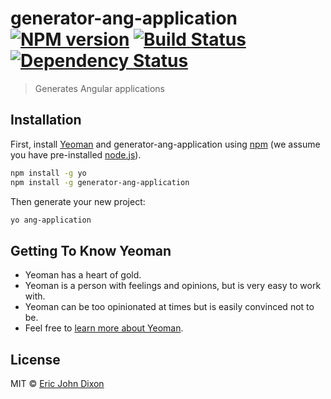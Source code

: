 # generator-ang-application [![NPM version][npm-image]][npm-url] [![Build Status][travis-image]][travis-url] [![Dependency Status][daviddm-image]][daviddm-url]
> Generates Angular applications

## Installation

First, install [Yeoman](http://yeoman.io) and generator-ang-application using [npm](https://www.npmjs.com/) (we assume you have pre-installed [node.js](https://nodejs.org/)).

```bash
npm install -g yo
npm install -g generator-ang-application
```

Then generate your new project:

```bash
yo ang-application
```

## Getting To Know Yeoman

 * Yeoman has a heart of gold.
 * Yeoman is a person with feelings and opinions, but is very easy to work with.
 * Yeoman can be too opinionated at times but is easily convinced not to be.
 * Feel free to [learn more about Yeoman](http://yeoman.io/).

## License

MIT © [Eric John Dixon]()


[npm-image]: https://badge.fury.io/js/generator-ang-application.svg
[npm-url]: https://npmjs.org/package/generator-ang-application
[travis-image]: https://travis-ci.org/ejdixon13/generator-ang-application.svg?branch=master
[travis-url]: https://travis-ci.org/ejdixon13/generator-ang-application
[daviddm-image]: https://david-dm.org/ejdixon13/generator-ang-application.svg?theme=shields.io
[daviddm-url]: https://david-dm.org/ejdixon13/generator-ang-application
